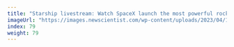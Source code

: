 ```yaml
---
title: "Starship livestream: Watch SpaceX launch the most powerful rocket ever"
imageUrl: "https://images.newscientist.com/wp-content/uploads/2023/04/17105234/SEI_152279213.jpg?width=600"
index: 79
weight: 79
---
```

